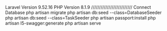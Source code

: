 Laravel Version  9.52.16
PHP Version	8.1.9
//////////////////////////
Connect Database
php artisan migrate
php artisan db:seed --class=DatabaseSeeder
php artisan db:seed --class=TaskSeeder
php artisan passport:install
php artisan l5-swagger:generate
php artisan serve
